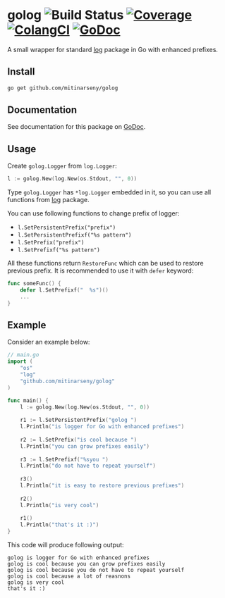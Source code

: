 # golog ![Build Status](https://img.shields.io/travis/mitinarseny/golog/master.svg?style=flat-square&logo=travis-ci&link=https://travis-ci.com&link=https://travis-ci.com/mitinarseny/golog) [![Coverage](https://img.shields.io/codecov/c/github/mitinarseny/golog/master.svg?style=flat-square&logo=codecov&logoColor=success)](https://codecov.io/gh/mitinarseny/golog) [![ColangCI](https://golangci.com/badges/github.com/mitinarseny/golog.svg)](https://golangci.com/r/github.com/mitinarseny/golog) [![GoDoc](https://img.shields.io/badge/godoc-reference-blue.svg?style=flat-square)](https://godoc.org/github.com/mitinarseny/golog)

A small wrapper for standard [log](https://golang.org/pkg/log/) package in Go with enhanced prefixes.

## Install
```bash
go get github.com/mitinarseny/golog
```

## Documentation
See documentation for this package on [GoDoc](https://godoc.org/github.com/mitinarseny/golog).

## Usage
Create `golog.Logger` from `log.Logger`:
```go
l := golog.New(log.New(os.Stdout, "", 0))
```
Type `golog.Logger` has `*log.Logger` embedded in it, so you can use all functions from [log](https://golang.org/pkg/log/) package.

You can use following functions to change prefix of logger:
* `l.SetPersistentPrefix("prefix")`
* `l.SetPersistentPrefixf("%s pattern")`
* `l.SetPrefix("prefix")`
* `l.SetPrefixf("%s pattern")`

All these functions return `RestoreFunc` which can be used to restore previous prefix.
It is recommended to use it with `defer` keyword:
```go
func someFunc() {
	defer l.SetPrefixf("  %s")()
	...
}
```

## Example
Consider an example below:
```go
// main.go
import (
	"os"
	"log"
	"github.com/mitinarseny/golog"
)

func main() {
	l := golog.New(log.New(os.Stdout, "", 0))
	
	r1 := l.SetPersistentPrefix("golog ")
	l.Println("is logger for Go with enhanced prefixes")
	
	r2 := l.SetPrefix("is cool because ")
	l.Println("you can grow prefixes easily")
	
	r3 := l.SetPrefixf("%syou ")
	l.Println("do not have to repeat yourself")
	
	r3()
	l.Println("it is easy to restore previous prefixes")
	
	r2()
	l.Println("is very cool")
	
	r1()
	l.Println("that's it :)")
}
```
This code will produce following output:
```
golog is logger for Go with enhanced prefixes
golog is cool because you can grow prefixes easily
golog is cool because you do not have to repeat yourself
golog is cool because a lot of reasnons
golog is very cool
that's it :)
```
